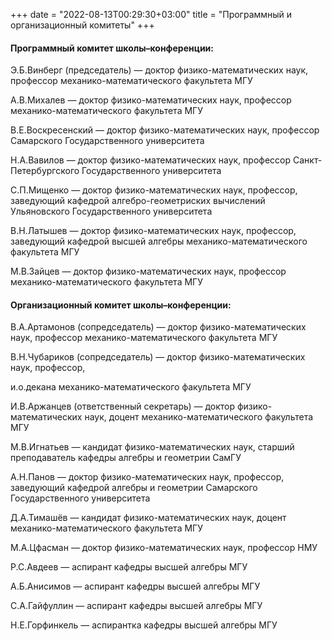 +++
date = "2022-08-13T00:29:30+03:00"
title = "Программный и организационный комитеты"
+++
<h4>Программный комитет школы–конференции:</h4>
<p>
Э.Б.Винберг (председатель) &mdash; доктор физико-математических наук, профессор механико-математического факультета МГУ<br />

А.В.Михалев &mdash; доктор физико-математических наук, профессор механико-математического факультета МГУ<br />

В.Е.Воскресенский &mdash; доктор физико-математических наук, профессор Самарского Государственного университета<br />

Н.А.Вавилов &mdash; доктор физико-математических наук, профессор Санкт-Петербургского Государственного университета<br />

С.П.Мищенко &mdash; доктор физико-математических наук, профессор, заведующий кафедрой алгебро-геометриских вычислений Ульяновского Государственного университета<br />

В.Н.Латышев &mdash; доктор физико-математических наук, профессор, заведующий кафедрой высшей алгебры механико-математического факультета МГУ<br />

М.В.Зайцев &mdash; доктор физико-математических наук, профессор механико-математического факультета МГУ</p>
<h4>Организационный комитет школы–конференции:</h4>
<p>
В.А.Артамонов (сопредседатель) &mdash; доктор физико-математических наук, профессор механико-математического факультета МГУ<br />

В.Н.Чубариков (сопредседатель) &mdash; доктор физико-математических наук, профессор,

и.о.декана механико-математического факультета МГУ<br />

И.В.Аржанцев (ответственный секретарь) &mdash; доктор физико-математических наук, доцент механико-математического факультета МГУ<br />

М.В.Игнатьев &mdash; кандидат физико-математических наук, старший преподаватель кафедры алгебры и геометрии СамГУ<br />

А.Н.Панов &mdash; доктор физико-математических наук, профессор, заведующий кафедрой алгебры и геометрии Самарского Государственного университета<br />

Д.А.Тимашёв &mdash; кандидат физико-математических наук, доцент механико-математического факультета МГУ<br />

М.А.Цфасман &mdash; доктор физико-математических наук, профессор НМУ<br />

Р.С.Авдеев &mdash; аспирант кафедры высшей алгебры МГУ<br />

А.Б.Анисимов &mdash; аспирант кафедры высшей алгебры МГУ<br />

С.А.Гайфуллин &mdash; аспирант кафедры высшей алгебры МГУ<br />

Н.Е.Горфинкель &mdash; аспирантка кафедры высшей алгебры МГУ<br />
</p><br />
